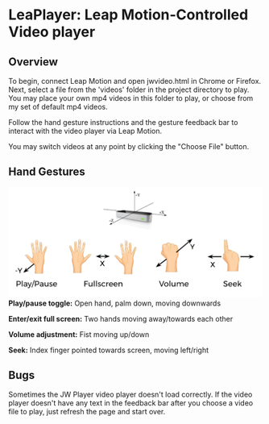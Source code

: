 # LeaPlayer: Leap Motion-Controlled Video player
## Overview
To begin, connect Leap Motion and open jwvideo.html in Chrome or Firefox. Next, select a file from the 'videos' folder in the project directory to play. You may place your own mp4 videos in this folder to play, or choose from my set of default mp4 videos.

Follow the hand gesture instructions and the gesture feedback bar to interact with the video player via Leap Motion.

You may switch videos at any point by clicking the "Choose File" button.
## Hand Gestures
![Hand Gestures](LeaPlayerInstructions.png)
**Play/pause toggle:** Open hand, palm down, moving downwards

**Enter/exit full screen:** Two hands moving away/towards each other

**Volume adjustment:** Fist moving up/down

**Seek:** Index finger pointed towards screen, moving left/right
## Bugs
Sometimes the JW Player video player doesn't load correctly. If the video player doesn't have any text in the feedback bar after you choose a video file to play, just refresh the page and start over.
